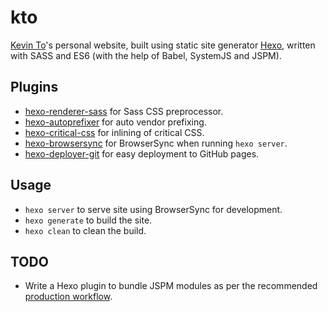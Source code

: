 # kto
[Kevin To](http://kevinto.me)'s personal website, built using static site generator [Hexo](https://hexo.io/), written with SASS and ES6 (with the help of Babel, SystemJS and JSPM).

## Plugins
* [hexo-renderer-sass](https://github.com/knksmith57/hexo-renderer-sass) for Sass CSS preprocessor.
* [hexo-autoprefixer](https://github.com/hexojs/hexo-autoprefixer) for auto vendor prefixing.
* [hexo-critical-css](https://github.com/john-whitley/hexo-critical-css) for inlining of critical CSS.
* [hexo-browsersync](https://github.com/hexojs/hexo-browsersync) for BrowserSync when running `hexo server`.
* [hexo-deployer-git](https://github.com/hexojs/hexo-deployer-git) for easy deployment to GitHub pages.

## Usage
* `hexo server` to serve site using BrowserSync for development.
* `hexo generate` to build the site.
* `hexo clean` to clean the build.

## TODO
* Write a Hexo plugin to bundle JSPM modules as per the recommended [production workflow](https://github.com/jspm/jspm-cli/blob/master/docs/production-workflows.md).
